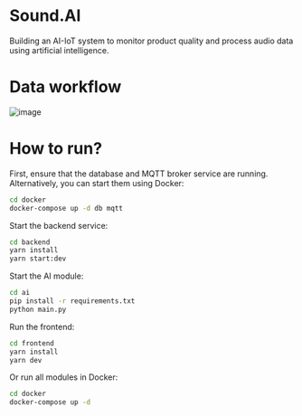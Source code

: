 # Sound.AI
Building an AI-IoT system to monitor product quality and process audio data using artificial intelligence.

# Data workflow
![image](https://github.com/Sherly1001/sound.ai/assets/50266222/cf1fd96c-b031-41bf-b8d6-bdeea598c912)

# How to run?
First, ensure that the database and MQTT broker service are running. Alternatively, you can start them using Docker:
```sh
cd docker
docker-compose up -d db mqtt
```

Start the backend service:
```sh
cd backend
yarn install
yarn start:dev
```

Start the AI module:
```sh
cd ai
pip install -r requirements.txt
python main.py
```

Run the frontend:
```sh
cd frontend
yarn install
yarn dev
```

Or run all modules in Docker:
```sh
cd docker
docker-compose up -d
```
